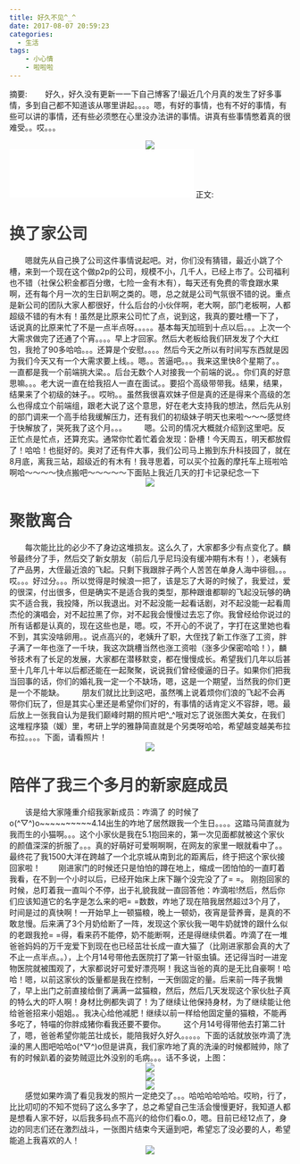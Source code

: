 ```yaml
---
title: 好久不见^_^
date: 2017-08-07 20:59:23
categories:
  - 生活
tags:
    - 小心情
    - 啦啦啦
---
```

摘要:
　　好久，好久没有更新一一下自己博客了!最近几个月真的发生了好多事情，多到自己都不知道该从哪里讲起。。。。嗯，有好的事情，也有不好的事情，有些可以讲的事情，还有些必须憋在心里没办法讲的事情。讲真有些事情憋着真的很难受。。哎。。。
    <div align=center style="overflow:hidden"><img src="../../../../img/2017-8/timg.jpg"  style="display:inline-block;vertical-align:top"></div>
     <!-- more -->
     <iframe frameborder="no" border="0" marginwidth="0" marginheight="0" width=330 height=86 src="//music.163.com/outchain/player?type=2&id=476323037&auto=1&height=66"></iframe>
正文:
<h1 style="color:#3a3a3a;">换了家公司</h1>
　　嗯就先从自己换了公司这件事情说起吧。对，你们没有猜错，最近小跳了个槽，来到一个现在这个做p2p的公司，规模不小，几千人，已经上市了。公司福利也不错（社保公积金都百分缴，七险一金有木有），每天还有免费的零食跟水果啊，还有每个月一次的生日趴啊之类的。嗯，总之就是公司气氛很不错的说。重点是新公司的团队大家人都很好，什么后台的小伙伴啊，老大啊，部门老板啊，人都超级不错的有木有！虽然是比原来公司忙了点，说到这，我真的要吐槽一下了， 话说真的比原来忙了不是一点半点呀。。。。。基本每天加班到十点以后。。。上次一个大需求做完了还通了个宵。。。。早上才回家。然后大老板给我们研发发了个大红包，我抢了90多哈哈。。。还算是个安慰。。。。然后今天之所以有时间写东西就是因为我们今天又有一个大需求要上线。。嗯。。苦逼吧。。。我来这里快8个星期了。。一直都是我一个前端挑大梁。。后台无数个人对接我一个前端的说。。你们真的好意思嘛。。。老大说一直在给我招人一直在面试。。要招个高级带带我。结果，结果，结果来了个初级的妹子。。哎哟。。虽然我很喜欢妹子但是真的还是得来个高级的怎么也得成立个前端组，跟老大说了这个意思，好在老大支持我的想法，然后先从别的部门调来一个高手给我缓解压力，还有我们的初级妹子明天也来啦～～～感觉终于快解放了，哭死我了这个月。。。
　　嗯。公司的情况大概就介绍到这里吧。反正忙点是忙点，还算充实。通常你忙着忙着会发现：卧槽！今天周五，明天都放假了！哈哈！也挺好的。奥对了还有件大事，我们公司马上搬到东升科技园了，就在8月底，离我三站，超级近的有木有！我寻思着，可以买个拉轰的摩托车上班啦哈啊哈～～～～快点搬吧～～～～～下面贴上我近几天的打卡记录纪念一下
<div align=center style="overflow:hidden"><img src="../../../../img/2017-8/1502117225.jpg"  style="display:inline-block;vertical-align:top"></div>
<h1 style="color:#3a3a3a;">聚散离合</h1>
　　每次能比比的必少不了身边这堆损友。这么久了，大家都多少有点变化了。麟爷最终分了手，然后交了新女朋友（前后几乎尼玛没有缓冲期有木有！），老姨有了产品男，大侄最近浪的飞起。只剩下我跟胖子两个人苦苦在单身人海中徘徊。。。哎。。。好过分。。。所以觉得是时候浪一把了，该是忘了大哥的时候了，我爱过，爱的很深，付出很多，但是确实不是适合我的类型，那种跟谁都聊的飞起没玩够的确实不适合我，我投降，所以我退出。对不起没能一起看话剧，对不起没能一起看周杰伦的演唱会，对不起拉黑了你，对不起我会慢慢过去忘了你。我曾经给你说过的所有话都是认真的，现在这些也是，嗯。哎，不开心的不说了，字打在这里她也看不到，其实没啥卵用。。说点高兴的，老姨升了职，大侄找了新工作涨了工资，胖子满了一年也涨了一千块，我这次跳槽当然也涨工资啦（涨多少保密哈哈！），麟爷技术有了长足的发展，大家都在潜移默变，都在慢慢成长。希望我们几年以后甚至十几年几十年以后都还能在一起聚聚，说说我们曾经傻逼的日子。如果你们把我当回事的话，你们的婚礼我一定一个不缺场，嗯，这是一个期望，当然我的你们更是一个不能缺。
　　朋友们就比比到这吧，虽然嘴上说着烦你们浪的飞起不会再带你们玩了，但是其实心里还是希望你们好的，有事情的话肯定义不容辞，嗯。最后放上一张我自认为是我们巅峰时期的照片吧^_^哦对忘了说张图大美女，在我们这堆程序猿（媛）里，考研上学的雅静简直就是个另类呀哈哈，希望越变越美布拉布拉。。。。下面，请看照片！
<div align=center style="overflow:hidden"><img src="../../../../img/2017-8/161535843694122746.jpg"  style="display:inline-block;vertical-align:top"></div>
<h1 style="color:#3a3a3a;">陪伴了我三个多月的新家庭成员</h1>
　　该是给大家隆重介绍我家新成员：咋滴了 的时候了o(^▽^)o~~~~~~~~~~4.14出生的咋地了居然跟我一个生日。。。。这踏马简直就为我而生的小猫啊。。。这个小家伙是我在5.1抱回来的，第一次见面都就被这个家伙的颜值深深的折服了。。。真的好萌好可爱啊啊啊，在网友的家里一眼就看中了。。最终花了我1500大洋在跨越了一个北京城从南到北的距离后，终于把这个家伙接回家啦！
　　刚进家门的时候还只是怕怕的蹲在地上，缩成一团怕怕的一直盯着我看，在不到一个小时以后，已经开始床上床下蹦个没完没了了= =。 刚抱回家的时候，总盯着我一直叫个不停，出于礼貌我就一直回答他：咋滴啦!然后，然后你们应该知道它的名字是怎么来的吧= =数数，咋地了现在陪我居然超过3个月了，时间是过的真快啊！一开始早上一顿猫粮，晚上一顿奶，夜宵是营养膏，是真的不敢怠慢。后来满了3个月奶给断了一阵，发现这个家伙我一喝牛奶就馋的跟什么似的老跟我抢= =得，看来药不能停，奶不能断啊，还是得继续供着。咋滴了在一堆爸爸妈妈的万千宠爱下到现在也已经茁壮长成一直大猫了（比刚进家那会真的大了不止一点半点。。），上个月14号带他去医院打了第一针驱虫镇。还记得当时一进宠物医院就被围观了，大家都说好可爱好漂亮啊！我这当爸的真的是无比自豪啊！哈哈！嗯，以前这家伙的饭量都是我在控制，一天倒固定的量。后来前一阵子我懒了，早上出门之前直接给倒了满满一盆猫粮，然后，然后几天发现这个家伙肚子真的特么大的吓人啊！身材比例都失调了！为了继续让他保持身材，为了继续能让他给爸爸招来小姐姐。。我决心给他减肥！继续以前一样给他固定量的猫粮，不能再多吃了，特喵的你胖成猪你看我还要不要你。
　　这个月14号得带他去打第二针了，嗯，爸爸希望你能茁壮成长，能陪我好久好久。。。。。下面的话就放张咋滴了洗澡的黑人图吧哈哈o(^▽^)o但是讲真，我们家咋地了真的洗澡的时候都贼帅，除了有的时候趴着的姿势贼逗比外没别的毛病。。。话不多说，上图：
<div align=center style="overflow:hidden;"><img src="../../../../img/2017-8/6043099434676900491.jpg"  style="display:inline-block;vertical-align:top"></div>
<div align=center style="overflow:hidden"><img src="../../../../img/2017-8/7457428889949857221.jpg"  style="display:inline-block;vertical-align:top"></div>
<div align=center style="overflow:hidden"><img src="../../../../img/2017-8/8634466565743659081.jpg"  style="display:inline-block;vertical-align:top"></div>
　　感觉如果咋滴了看见我发的照片一定绝交了。。。哈哈哈哈哈哈。哎哟，行了，比比叨叨的不知不觉码了这么多字了，总之希望自己生活会慢慢更好，我知道人都是想看人家不好，以后我多码点不高兴的给你们看o.0，嗯。目前已经12点了，身边的同志们还在激烈战斗，一张图片结束今天逼到吧，希望忘了没必要的人，希望能追上我喜欢的人！
<div align=center style="overflow:hidden"><img src="../../../../img/2017-8/895297467916358534.jpg"  style="display:inline-block;vertical-align:top"></div>

